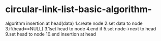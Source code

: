 # circular-link-list-basic-algorithm-
algorithm insertion at head(data)
1.create node
2.set data to node
3.if(head==NULL)
3.1set head to node
4.end if
5.set node->next to head
9.set head to node
10.end insertion at head
